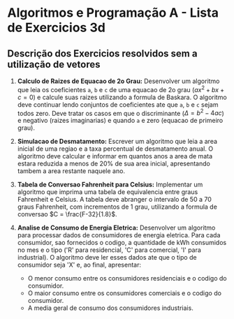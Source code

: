 # Algoritmos e Programação A - Lista de Exercicios 3d

## Descrição dos Exercicios resolvidos sem a utilização de vetores

1.  **Calculo de Raizes de Equacao de 2o Grau:**
    Desenvolver um algoritmo que leia os coeficientes `a`, `b` e `c` de uma equacao de 2o grau ($ax^2 + bx + c = 0$) e calcule suas raizes utilizando a formula de Baskara. O algoritmo deve continuar lendo conjuntos de coeficientes ate que `a`, `b` e `c` sejam todos zero. Deve tratar os casos em que o discriminante ($\Delta = b^2 - 4ac$) e negativo (raizes imaginarias) e quando `a` e zero (equacao de primeiro grau).

2.  **Simulacao de Desmatamento:**
    Escrever um algoritmo que leia a area inicial de uma regiao e a taxa percentual de desmatamento anual. O algoritmo deve calcular e informar em quantos anos a area de mata estara reduzida a menos de 20% de sua area inicial, apresentando tambem a area restante naquele ano.

3.  **Tabela de Conversao Fahrenheit para Celsius:**
    Implementar um algoritmo que imprima uma tabela de equivalencia entre graus Fahrenheit e Celsius. A tabela deve abranger o intervalo de 50 a 70 graus Fahrenheit, com incrementos de 1 grau, utilizando a formula de conversao $C = \frac{F-32}{1.8}$.

4.  **Analise de Consumo de Energia Eletrica:**
    Desenvolver um algoritmo para processar dados de consumidores de energia eletrica. Para cada consumidor, sao fornecidos o codigo, a quantidade de kWh consumidos no mes e o tipo ('R' para residencial, 'C' para comercial, 'I' para industrial). O algoritmo deve ler esses dados ate que o tipo de consumidor seja 'X' e, ao final, apresentar:
    * O menor consumo entre os consumidores residenciais e o codigo do consumidor.
    * O maior consumo entre os consumidores comerciais e o codigo do consumidor.
    * A media geral de consumo dos consumidores industriais.

